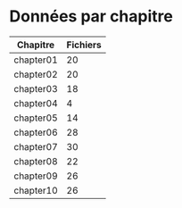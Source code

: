# Données par chapitre

| Chapitre | Fichiers |
|---|---|
| chapter01 | 20 |
| chapter02 | 20 |
| chapter03 | 18 |
| chapter04 | 4 |
| chapter05 | 14 |
| chapter06 | 28 |
| chapter07 | 30 |
| chapter08 | 22 |
| chapter09 | 26 |
| chapter10 | 26 |
